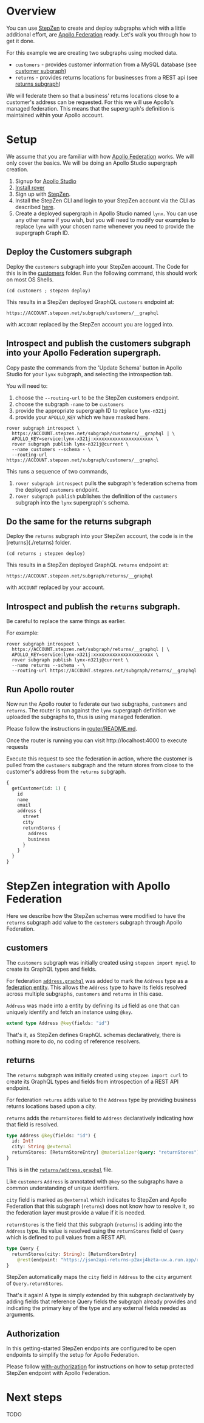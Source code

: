 # Overview

You can use [StepZen](https://www.stepzen.com) to create and deploy subgraphs  which with a little additional effort, are [Apollo Federation](https://www.apollographql.com/docs/federation/) ready. Let's walk you through how to get it done.

For this example we are creating two subgraphs using mocked data. 

 - `customers` - provides customer information from a MySQL database (see [customer subgraph](./customer))
 - `returns` - provides returns locations for businesses from a REST api (see [returns subgraph](./returns))

We will federate them so that a business' returns locations close to a customer's address can be requested. For this we will use Apollo's managed federation. This means that the  supergraph's definition is maintained within your Apollo account.

# Setup

We assume that you are familiar with how [Apollo Federation](https://www.apollographql.com/docs/federation/) works. We will only cover the basics. We will be doing an Apollo Studio supergraph creation.
  1. Signup for [Apollo Studio](https://studio.apollographql.com/signup?from=%2F&type=prod) 
  1. [Install rover](https://www.apollographql.com/docs/rover/getting-started/)
  1. Sign up with [StepZen](https://stepzen.com/signup). 
  1. Install the StepZen CLI and login to your StepZen account via the CLI as described [here](https://stepzen.com/getting-started).
  1. Create a deployed supergraph in Apollo Studio named `lynx`. You can use any other name if you wish, but you will need to modify our examples to replace `lynx` with your chosen name whenever you need to provide the supergraph Graph ID.

## Deploy the Customers subgraph

Deploy the `customers` subgraph into your StepZen account. The Code for this is in the 
[customers](./customers) folder. Run the following command, this should work on most OS Shells.

```
(cd customers ; stepzen deploy)
```

This results in a StepZen deployed GraphQL `customers` endpoint at:
```
https://ACCOUNT.stepzen.net/subgraph/customers/__graphql
```
with `ACCOUNT` replaced by the StepZen account you are logged into.

## Introspect and publish the customers subgraph into your Apollo Federation supergraph. 

Copy paste the commands from the 'Update Schema' button
in Apollo Studio for your `lynx` subgraph, and selecting the introspection tab.

You will need to:
  1. choose the `--routing-url` to be the StepZen customers endpoint.
  1. choose the subgraph `-name` to be `customers`
  1. provide the appropriate supergraph ID to replace `lynx-n321j`
  1. provide your `APOLLO_KEY` which we have masked here.

```
rover subgraph introspect \
  https://ACCOUNT.stepzen.net/subgraph/customers/__graphql | \
  APOLLO_KEY=service:lynx-x321j:xxxxxxxxxxxxxxxxxxxxxx \
  rover subgraph publish lynx-n321j@current \
  --name customers --schema - \
  --routing-url https://ACCOUNT.stepzen.net/subgraph/customers/__graphql
```

This runs a sequence of two commands, 

  1. `rover subgraph introspect` pulls the subgraph's federation schema from
the deployed `customers` endpoint.
  1. `rover subgraph publish` publishes the definition of the `customers` subgraph
into the `lynx` supergraph's schema.

## Do the same for the returns subgraph

Deploy the `returns` subgraph into your StepZen account, the code is in the 
[returns]{./returns) folder.

```
(cd returns ; stepzen deploy)
```

This results in a StepZen deployed GraphQL `returns` endpoint at:
```
https://ACCOUNT.stepzen.net/subgraph/returns/__graphql
```
with `ACCOUNT` replaced by your account.

## Introspect and publish the `returns` subgraph.

Be careful to replace the same things as earlier.

For example:
```
rover subgraph introspect \
  https://ACCOUNT.stepzen.net/subgraph/returns/__graphql | \
  APOLLO_KEY=service:lynx-x321j:xxxxxxxxxxxxxxxxxxxxxx \
  rover subgraph publish lynx-n321j@current \
  --name returns --schema - \
  --routing-url https://ACCOUNT.stepzen.net/subgraph/returns/__graphql
```

## Run Apollo router

Now run the Apollo router to federate our two subgraphs, `customers` and `returns`. The router is run against the `lynx` supergraph definition we uploaded the subgraphs to, thus is using managed federation.

Please follow the instructions in [router/README.md](router/README.md).

Once the router is running you can visit http://localhost:4000 to execute requests

Execute this request to see the federation in action, where the customer
is pulled from the `customers` subgraph and the return stores from
close to the customer's address from the `returns` subgraph.
```graphql
{
  getCustomer(id: 1) {
    id
    name
    email
    address {
      street
      city
      returnStores {
        address
        business
      }
    }
  }
}
```

# StepZen integration with Apollo Federation

Here we describe how the StepZen schemas were modified
to have the `returns` subgraph add value to the `customers` subgraph
through Apollo Federation.

## customers

The `customers` subgraph was initially created using `stepzen import mysql`
to create its GraphQL types and fields.

For federation [`address.graphql`](customers/address.graphql) was added
to mark the `Address` type as a [federation entity](https://www.apollographql.com/docs/federation/entities/). This allows the `Address` type to have its fields resolved across multiple subgraphs, `customers` and `returns` in this case.

`Address` was made into a entity by defining its `id` field as one that can uniquely identify and fetch an instance using `@key`.

```graphql
extend type Address @key(fields: "id")
```

That's it, as StepZen defines GraphQL schemas declaratively,
there is nothing more to do, no coding of reference resolvers.

## returns

The `returns` subgraph was initially created using `stepzen import curl`
to create its GraphQL types and fields from introspection of
a REST API endpoint.

For federation `returns` adds value to the `Address` type by providing
business returns locations based upon a city.

`returns` adds the `returnStores` field to `Address` declaratively indicating
how that field is resolved.


```graphql
type Address @key(fields: "id") {
  id: Int!
  city: String @external
  returnStores: [ReturnStoreEntry] @materializer(query: "returnStores")
}
```
This is in the [`returns/address.graphql`](returns/address.graphql) file.

Like `customers` `Address` is annotated with `@key` so the subgraphs have
a common understanding of unique identifiers.

`city` field is marked as `@external` which indicates to StepZen and Apollo Federation that this subgraph (`returns`) does not know how to resolve it, so the federation layer must provide a value if it is needed.

`returnStores` is the field that this subgraph (`returns`) is adding into the `Address` type. Its value is resolved using the `returnStores` field of `Query`
which is defined to pull values from a REST API.

```graphql
type Query {
  returnStores(city: String): [ReturnStoreEntry]
    @rest(endpoint: "https://json2api-returns-p2axj4bzta-uw.a.run.app/returns?q=city+eq+$city")
}
```

StepZen automatically maps the `city` field in `Address` to the `city` argument of `Query.returnStores`.

That's it again! A type is simply extended by this subgraph declaratively by adding fields that reference Query fields the subgraph already provides and indicating the primary key of the type and any external fields needed as arguments.

## Authorization

In this getting-started StepZen endpoints are configured to be 
open endpoints to simplify the setup for Apollo Federation.

Please follow [with-authorization](../with-authorization/README.md) for instructions
on how to setup protected StepZen endpoint with Apollo Federation.

# Next steps

TODO
